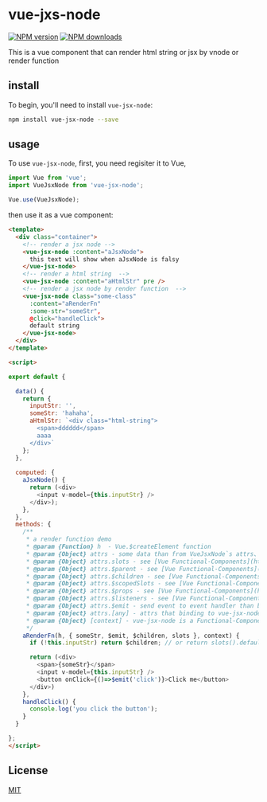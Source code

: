 # vue-jxs-node

[![NPM version](https://img.shields.io/npm/v/vue-jsx-node.svg?style=flat)](https://npmjs.com/package/vue-jsx-node)
[![NPM downloads](https://img.shields.io/npm/dm/vue-jsx-node.svg?style=flat)](https://npmjs.com/package/vue-jsx-node)

This is a vue component that can render html string or jsx by vnode or render function


## install

To begin, you'll need to install `vue-jsx-node`:

```bash
npm install vue-jsx-node --save
```

## usage
To use `vue-jsx-node`, first, you need regisiter it to Vue,
```js
import Vue from 'vue';
import VueJsxNode from 'vue-jsx-node';

Vue.use(VueJsxNode);
```
then use it as a vue component:
```html
<template>
  <div class="container">
    <!-- render a jsx node -->
    <vue-jsx-node :content="aJsxNode">
      this text will show when aJsxNode is falsy
    </vue-jsx-node>
    <!-- render a html string  -->
    <vue-jsx-node :content="aHtmlStr" pre />
    <!-- render a jsx node by render function  -->
    <vue-jsx-node class="some-class" 
      :content="aRenderFn" 
      :some-str="someStr", 
      @click="handleClick">
      default string
    </vue-jsx-node>
  </div>
</template>

<script>

export default {

  data() {
    return {
      inputStr: '',
      someStr: 'hahaha',
      aHtmlStr: `<div class="html-string">
        <span>dddddd</span>
        aaaa
      </div>`
    };
  },
  
  computed: {
    aJsxNode() {
      return (<div>
        <input v-model={this.inputStr} />
      </div>);
    },
  },
  methods: {
    /**
     * a render function demo
     * @param {Function} h  - Vue.$createElement function
     * @param {Object} attrs - some data than from VueJsxNode`s attrs、props、slots、children、eventListener
     * @param {Object} attrs.slots - see [Vue Functional-Components](https://vuejs.org/v2/guide/render-function.html#Functional-Components)
     * @param {Object} attrs.$parent - see [Vue Functional-Components](https://vuejs.org/v2/guide/render-function.html#Functional-Components)
     * @param {Object} attrs.$children - see [Vue Functional-Components](https://vuejs.org/v2/guide/render-function.html#Functional-Components)
     * @param {Object} attrs.$scopedSlots - see [Vue Functional-Components](https://vuejs.org/v2/guide/render-function.html#Functional-Components)
     * @param {Object} attrs.$props - see [Vue Functional-Components](https://vuejs.org/v2/guide/render-function.html#Functional-Components)
     * @param {Object} attrs.$listeners - see [Vue Functional-Components](https://vuejs.org/v2/guide/render-function.html#Functional-Components)
     * @param {Object} attrs.$emit - send event to event handler than binding to vue-jsx-node
     * @param {Object} attrs.[any] - attrs that binding to vue-jsx-node
     * @param {Object} [context] - vue-jsx-node is a Functional-Component，so context is the context argument of its render function
     */
    aRenderFn(h, { someStr, $emit, $children, slots }, context) {
      if (!this.inputStr) return $children; // or return slots().default; 

      return (<div>
        <span>{someStr}</span>
        <input v-model={this.inputStr} />
        <button onClick={()=>$emit('click')}>Click me</button>
      </div>)
    },
    handleClick() {
      console.log('you click the button');
    }
  }

};
</script>
```

## License

[MIT](./LICENSE)
